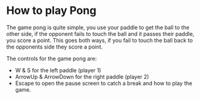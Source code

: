 # How to play Pong

The game pong is quite simple, you use your paddle to get the ball to the other side, if the opponent fails to touch the ball and it passes their paddle, you score a point. This goes both ways, if you fail to touch the ball back to the opponents side they score a point.

The controls for the game pong are:
* W & S for the left paddle (player 1)
* ArrowUp & ArrowDown for the right paddle (player 2)
* Escape to open the pause screen to catch a break and how to play the game.

